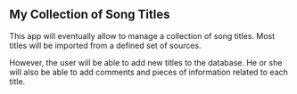 ## My Collection of Song Titles

This app will eventually allow to manage a collection of song titles. 
Most titles will be imported from a defined set of sources. 

However, the user will  be able to add new titles to the database. He or she will also be able to add comments and 
pieces of information related to each title.